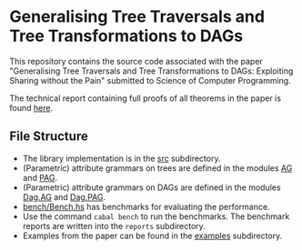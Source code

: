 # Generalising Tree Traversals and Tree Transformations to DAGs


This repository contains the source code associated with the paper
"Generalising Tree Traversals and Tree Transformations to DAGs:
Exploiting Sharing without the Pain" submitted to Science of Computer
Programming.

The technical report containing full proofs of all theorems in the
paper is found [here](docs/tech-report.pdf).


## File Structure

  * The library implementation is in the [src](src) subdirectory.
  * (Parametric) attribute grammars on trees are defined in the
    modules [AG](src/AG.hs) and [PAG](src/PAG.hs).
  * (Parametric) attribute grammars on DAGs are defined in the modules
    [Dag.AG](src/Dag/AG.hs) and [Dag.PAG](src/Dag/PAG.hs).
  * [bench/Bench.hs](bench/Bench.hs) has benchmarks for evaluating the
    performance.
  * Use the command `cabal bench` to run the benchmarks. The benchmark
    reports are written into the `reports` subdirectory.
  * Examples from the paper can be found in the [examples](examples) subdirectory.
